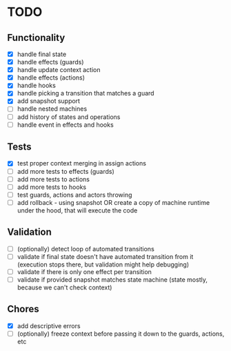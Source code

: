 # TODO

## Functionality

- [x] handle final state
- [x] handle effects (guards)
- [x] handle update context action
- [x] handle effects (actions)
- [x] handle hooks
- [x] handle picking a transition that matches a guard
- [x] add snapshot support
- [ ] handle nested machines
- [ ] add history of states and operations
- [ ] handle event in effects and hooks

## Tests

- [x] test proper context merging in assign actions
- [ ] add more tests to effects (guards)
- [ ] add more tests to actions
- [ ] add more tests to hooks
- [ ] test guards, actions and actors throwing
- [ ] add rollback - using snapshot OR create a copy of machine runtime under the hood, that will execute the code

## Validation

- [ ] (optionally) detect loop of automated transitions
- [ ] validate if final state doesn't have automated transition from it (execution stops there, but validation might help debugging) 
- [ ] validate if there is only one effect per transition
- [ ] validate if provided snapshot matches state machine (state mostly, because we can't check context)

## Chores

- [x] add descriptive errors
- [ ] (optionally) freeze context before passing it down to the guards, actions, etc
